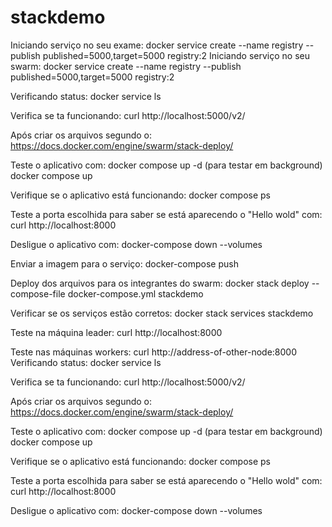 # stackdemo
Iniciando serviço no seu exame:
docker service create --name registry --publish published=5000,target=5000 registry:2
Iniciando serviço no seu swarm: docker service create --name registry --publish published=5000,target=5000 registry:2

Verificando status: docker service ls

Verifica se ta funcionando: curl http://localhost:5000/v2/

Após criar os arquivos segundo o: https://docs.docker.com/engine/swarm/stack-deploy/

Teste o aplicativo com: docker compose up -d (para testar em background) docker compose up

Verifique se o aplicativo está funcionando: docker compose ps

Teste a porta escolhida para saber se está aparecendo o "Hello wold" com: curl http://localhost:8000

Desligue o aplicativo com: docker-compose down --volumes

Enviar a imagem para o serviço: docker-compose push

Deploy dos arquivos para os integrantes do swarm: docker stack deploy --compose-file docker-compose.yml stackdemo

Verificar se os serviços estão corretos: docker stack services stackdemo

Teste na máquina leader: curl http://localhost:8000

Teste nas máquinas workers: curl http://address-of-other-node:8000
Verificando  status:
docker service ls

Verifica se ta funcionando:
curl http://localhost:5000/v2/

Após criar os arquivos segundo o: https://docs.docker.com/engine/swarm/stack-deploy/

Teste o aplicativo com:
docker compose up -d (para testar em background)
docker compose up

Verifique se o aplicativo está funcionando:
docker compose ps

Teste a porta escolhida para saber se está aparecendo o "Hello wold" com:
curl http://localhost:8000

Desligue o aplicativo com:
 docker-compose down --volumes
 
